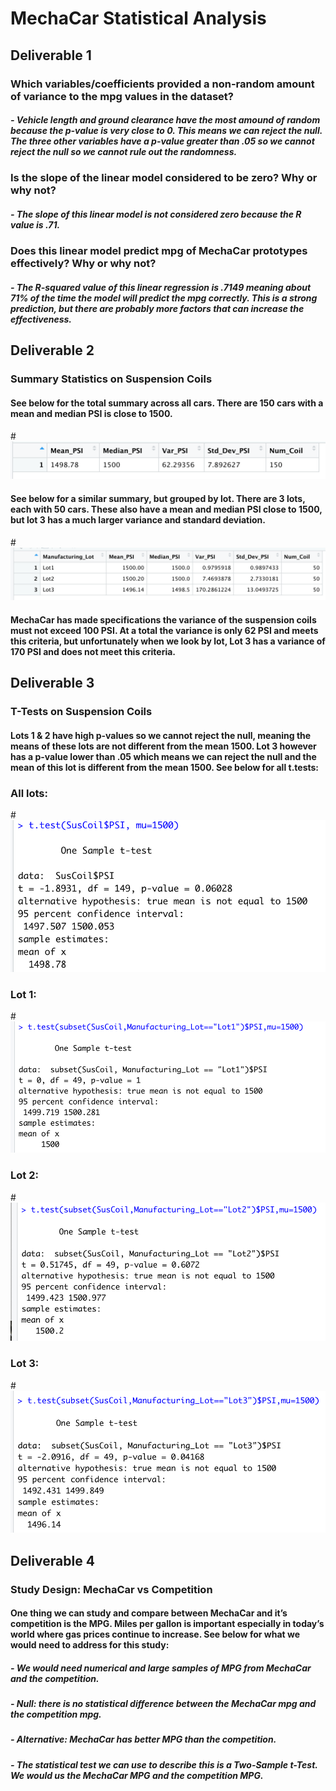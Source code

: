 # MechaCar Statistical Analysis

## Deliverable 1

### Which variables/coefficients provided a non-random amount of variance to the mpg values in the dataset?
##### - Vehicle length and ground clearance have the most amound of random because the p-value is very close to 0. This means we can reject the null. The three other variables have a p-value greater than .05 so we cannot reject the null so we cannot rule out the randomness. 

### Is the slope of the linear model considered to be zero? Why or why not?

##### - The slope of this linear model is not considered zero because the R value is .71. 

### Does this linear model predict mpg of MechaCar prototypes effectively? Why or why not?

##### - The R-squared value of this linear regression is .7149 meaning about 71% of the time the model will predict the mpg correctly. This is a strong prediction, but there are probably more factors that can increase the effectiveness. 

## Deliverable 2

### Summary Statistics on Suspension Coils

#### See below for the total summary across all cars. There are 150 cars with a mean and median PSI is close to 1500. 
#![Alt Image Text]( https://github.com/mkback/MechaCar_Statistical_Analysis/blob/main/Images/Total_Summary.png)
#### See below for a similar summary, but grouped by lot. There are 3 lots, each with 50 cars. These also have a mean and median PSI close to 1500, but lot 3 has a much larger variance and standard deviation.
#![Alt Image Text](https://github.com/mkback/MechaCar_Statistical_Analysis/blob/main/Images/Lot_summary.png) 
#### MechaCar has made specifications the variance of the suspension coils must not exceed 100 PSI. At a total the variance is only 62 PSI and meets this criteria, but unfortunately when we look by lot, Lot 3 has a variance of 170 PSI and does not meet this criteria. 

## Deliverable 3
### T-Tests on Suspension Coils

#### Lots 1 & 2 have high p-values so we cannot reject the null, meaning the means of these lots are not different from the mean 1500. Lot 3 however has a p-value lower than .05 which means we can reject the null and the mean of this lot is different from the mean 1500. See below for all t.tests: 

### All lots: 
#![Alt Image Text](https://github.com/mkback/MechaCar_Statistical_Analysis/blob/main/Images/one_sample_t.test.png) 
### Lot 1: 
#![Alt Image Text](https://github.com/mkback/MechaCar_Statistical_Analysis/blob/main/Images/Lot1_t.test.png)
### Lot 2: 
#![Alt Image Text](https://github.com/mkback/MechaCar_Statistical_Analysis/blob/main/Images/Lot2_t.test.png)
### Lot 3: 
#![Alt Image Text](https://github.com/mkback/MechaCar_Statistical_Analysis/blob/main/Images/Lot3_t.test.png)

## Deliverable 4
### Study Design: MechaCar vs Competition 

#### One thing we can study and compare between MechaCar and it’s competition is the MPG. Miles per gallon is important especially in today’s world where gas prices continue to increase. See below for what we would need to address for this study: 
##### - We would need numerical and large samples of MPG from MechaCar and the competition. 
##### - Null: there is no statistical difference between the MechaCar mpg and the competition mpg.
##### - Alternative: MechaCar has better MPG than the competition.
##### - The statistical test we can use to describe this is a Two-Sample t-Test. We would us the MechaCar MPG and the competition MPG.
